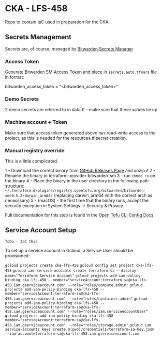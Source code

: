 # CKA - LFS-458

Repo to contain IaC used in preparation for the CKA.

## Secrets Management

Secrets are, of course, managed by [Bitwarden Secrets Manager](https://bitwarden.com)

### Access Token

Generate Bitwarden SM Access Token and place in `secrets.auto.tfvars` file in format:

bitwarden_access_token = "<bitwarden_access_token>"

### Demo Secrets

2 demo secrets are referred to in data.tf - make sure that these values tie up

### Machine account + Token

Make sure that access token generated above has read-write access to the project, as this is needed for the resources.tf secret creation.

### Manual registry override

This is a little complicated.

1 - Download the correct binary from [GitHub Releases Page](https://github.com/bitwarden/terraform-provider-bitwarden-sm/releases/tag/v0.5.2-pre) and unzip it
2 - Rename the binary to terraform-provider-bitwarden-sm
3 - run `chmod +x` on the binary
4 - Place the binary in the user directory in the following path structure:
`~/.terraform.d/plugins/registry.opentofu.org/bitwarden/bitwarden-sm/0.5.2/darwin_arm64/`
(replacing darwin_arm64 with the correct arch as nececssary)
5 - (macOS) - the first time that the binary runs, accept the security exception in System Settings -> Security & Privacy

Full documentation for this step is found in the [Open Tofu CLI Config Docs](https://opentofu.org/docs/cli/config/config-file/#provider-installation)

## Service Account Setup

`ToDo - IaC this`

To set up a service account in Gcloud, a Service User should be provisioned:

`gcloud projects create cka-lfs-458`
`gcloud config set project cka-lfs-458`
`gcloud iam service-accounts create terraform-sa --display-name="Terraform Service Account"`
`gcloud projects add-iam-policy-binding cka-lfs-458 --member="serviceAccount:terraform-sa@cka-lfs-458.iam.gserviceaccount.com" --role="roles/compute.admin"`
`gcloud projects add-iam-policy-binding cka-lfs-458 --member="serviceAccount:terraform-sa@cka-lfs-458.iam.gserviceaccount.com" --role="roles/container.admin"`
`gcloud projects add-iam-policy-binding cka-lfs-458 --member="serviceAccount:terraform-sa@cka-lfs-458.iam.gserviceaccount.com" --role="roles/iam.serviceAccountUser"`
`gcloud projects add-iam-policy-binding cka-lfs-458 --member="serviceAccount:terraform-sa@cka-lfs-458.iam.gserviceaccount.com" --role="roles/storage.admin"`
`gcloud iam service-accounts keys create $(pwd)/credentials/terraform-sa-key.json --iam-account=terraform-sa@cka-lfs-458.iam.gserviceaccount.com`
